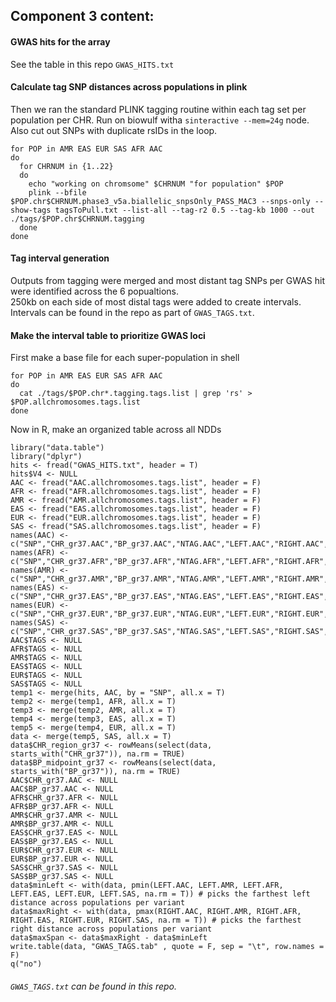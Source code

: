 ## Component 3 content:

#### GWAS hits for the array
See the table in this repo ```GWAS_HITS.txt```

#### Calculate tag SNP distances across populations in plink
Then we ran the standard PLINK tagging routine within each tag set per population per CHR. Run on biowulf witha ```sinteractive --mem=24g``` node. Also cut out SNPs with duplicate rsIDs in the loop.

```
for POP in AMR EAS EUR SAS AFR AAC
do
  for CHRNUM in {1..22}
  do
    echo "working on chromsome" $CHRNUM "for population" $POP
    plink --bfile $POP.chr$CHRNUM.phase3_v5a.biallelic_snpsOnly_PASS_MAC3 --snps-only --show-tags tagsToPull.txt --list-all --tag-r2 0.5 --tag-kb 1000 --out ./tags/$POP.chr$CHRNUM.tagging
  done
done
```

#### Tag interval generation
Outputs from tagging were merged and most distant tag SNPs per GWAS hit were identified across the 6 popualtions.  
250kb on each side of most distal tags were added to create intervals.  
Intervals can be found in the repo as part of ```GWAS_TAGS.txt```.  

#### Make the interval table to prioritize GWAS loci
First make a base file for each super-population in shell
```
for POP in AMR EAS EUR SAS AFR AAC
do
  cat ./tags/$POP.chr*.tagging.tags.list | grep 'rs' > $POP.allchromosomes.tags.list
done
```

Now in R, make an organized table across all NDDs
```
library("data.table")
library("dplyr")
hits <- fread("GWAS_HITS.txt", header = T)
hits$V4 <- NULL
AAC <- fread("AAC.allchromosomes.tags.list", header = F)
AFR <- fread("AFR.allchromosomes.tags.list", header = F)
AMR <- fread("AMR.allchromosomes.tags.list", header = F)
EAS <- fread("EAS.allchromosomes.tags.list", header = F)
EUR <- fread("EUR.allchromosomes.tags.list", header = F)
SAS <- fread("SAS.allchromosomes.tags.list", header = F)
names(AAC) <- c("SNP","CHR_gr37.AAC","BP_gr37.AAC","NTAG.AAC","LEFT.AAC","RIGHT.AAC","KBSPAN.AAC","TAGS")
names(AFR) <- c("SNP","CHR_gr37.AFR","BP_gr37.AFR","NTAG.AFR","LEFT.AFR","RIGHT.AFR","KBSPAN.AFR","TAGS")
names(AMR) <- c("SNP","CHR_gr37.AMR","BP_gr37.AMR","NTAG.AMR","LEFT.AMR","RIGHT.AMR","KBSPAN.AMR","TAGS")
names(EAS) <- c("SNP","CHR_gr37.EAS","BP_gr37.EAS","NTAG.EAS","LEFT.EAS","RIGHT.EAS","KBSPAN.EAS","TAGS")
names(EUR) <- c("SNP","CHR_gr37.EUR","BP_gr37.EUR","NTAG.EUR","LEFT.EUR","RIGHT.EUR","KBSPAN.EUR","TAGS")
names(SAS) <- c("SNP","CHR_gr37.SAS","BP_gr37.SAS","NTAG.SAS","LEFT.SAS","RIGHT.SAS","KBSPAN.SAS","TAGS")
AAC$TAGS <- NULL
AFR$TAGS <- NULL
AMR$TAGS <- NULL
EAS$TAGS <- NULL
EUR$TAGS <- NULL
SAS$TAGS <- NULL
temp1 <- merge(hits, AAC, by = "SNP", all.x = T)
temp2 <- merge(temp1, AFR, all.x = T)
temp3 <- merge(temp2, AMR, all.x = T)
temp4 <- merge(temp3, EAS, all.x = T)
temp5 <- merge(temp4, EUR, all.x = T)
data <- merge(temp5, SAS, all.x = T)
data$CHR_region_gr37 <- rowMeans(select(data, starts_with("CHR_gr37")), na.rm = TRUE)
data$BP_midpoint_gr37 <- rowMeans(select(data, starts_with("BP_gr37")), na.rm = TRUE)
AAC$CHR_gr37.AAC <- NULL
AAC$BP_gr37.AAC <- NULL
AFR$CHR_gr37.AFR <- NULL
AFR$BP_gr37.AFR <- NULL
AMR$CHR_gr37.AMR <- NULL
AMR$BP_gr37.AMR <- NULL
EAS$CHR_gr37.EAS <- NULL
EAS$BP_gr37.EAS <- NULL
EUR$CHR_gr37.EUR <- NULL
EUR$BP_gr37.EUR <- NULL
SAS$CHR_gr37.SAS <- NULL
SAS$BP_gr37.SAS <- NULL
data$minLeft <- with(data, pmin(LEFT.AAC, LEFT.AMR, LEFT.AFR, LEFT.EAS, LEFT.EUR, LEFT.SAS, na.rm = T)) # picks the farthest left distance across populations per variant
data$maxRight <- with(data, pmax(RIGHT.AAC, RIGHT.AMR, RIGHT.AFR, RIGHT.EAS, RIGHT.EUR, RIGHT.SAS, na.rm = T)) # picks the farthest right distance across populations per variant
data$maxSpan <- data$maxRight - data$minLeft
write.table(data, "GWAS_TAGS.tab" , quote = F, sep = "\t", row.names = F)
q("no")
```
###### ```GWAS_TAGS.txt``` can be found in this repo.

